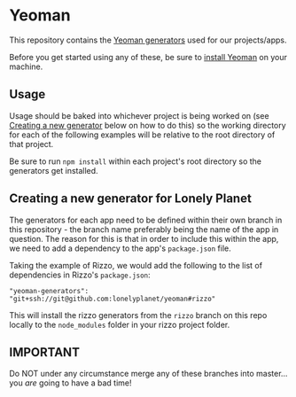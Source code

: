 # Yeoman

This repository contains the [Yeoman generators][yo-generators] used for our projects/apps.

Before you get started using any of these, be sure to [install Yeoman][yo-install] on your machine.



## Usage

Usage should be baked into whichever project is being worked on (see [Creating a new generator](#creating-a-new-generator-for-lonely-planet) below on how to do this) so the working directory for each of the following examples will be relative to the root directory of that project.

Be sure to run `npm install` within each project's root directory so the generators get installed.



## Creating a new generator for Lonely Planet

The generators for each app need to be defined within their own branch in this repository - the branch name preferably being the name of the app in question. The reason for this is that in order to include this within the app, we need to add a dependency to the app's `package.json` file.

Taking the example of Rizzo, we would add the following to the list of dependencies in Rizzo's `package.json`:

    "yeoman-generators": "git+ssh://git@github.com:lonelyplanet/yeoman#rizzo"

This will install the rizzo generators from the `rizzo` branch on this repo locally to the `node_modules` folder in your rizzo project folder.



## IMPORTANT

Do NOT under any circumstance merge any of these branches into master... you *are* going to have a bad time!

[yo-generators]:http://yeoman.io/generators.html
[yo-install]:http://yeoman.io/gettingstarted.html

